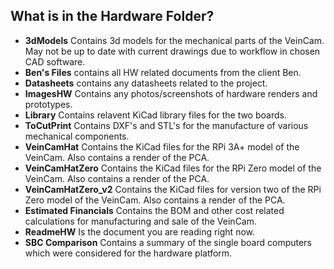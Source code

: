 ## What is in the Hardware Folder?

* **3dModels** Contains 3d models for the mechanical parts of the VeinCam. May not be up to date with current drawings due to workflow in chosen CAD software. 
* **Ben's Files** contains all HW related documents from the client Ben. 
* **Datasheets** contains any datasheets related to the project. 
* **ImagesHW** Contains any photos/screenshots of hardware renders and prototypes.
* **Library** Contains relavent KiCad library files for the two boards. 
* **ToCutPrint** Contains DXF's and STL's for the manufacture of various mechanical components. 
* **VeinCamHat** Contains the KiCad files for the RPi 3A+ model of the VeinCam. Also contains a render of the PCA. 
* **VeinCamHatZero** Contains the KiCad files for the RPi Zero model of the VeinCam. Also contains a render of the PCA.
* **VeinCamHatZero_v2** Contains the KiCad files for version two of the RPi Zero model of the VeinCam. Also contains a render of the PCA.
* **Estimated Financials** Contains the BOM and other cost related calculations for manufacturing and sale of the VeinCam. 
* **ReadmeHW** Is the document you are reading right now.
* **SBC Comparison** Contains a summary of the single board computers which were considered for the hardware platform. 